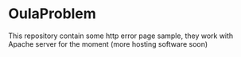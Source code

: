 # OulaProblem
This repository contain some http error page sample, they work with Apache server for the moment (more hosting software soon)

